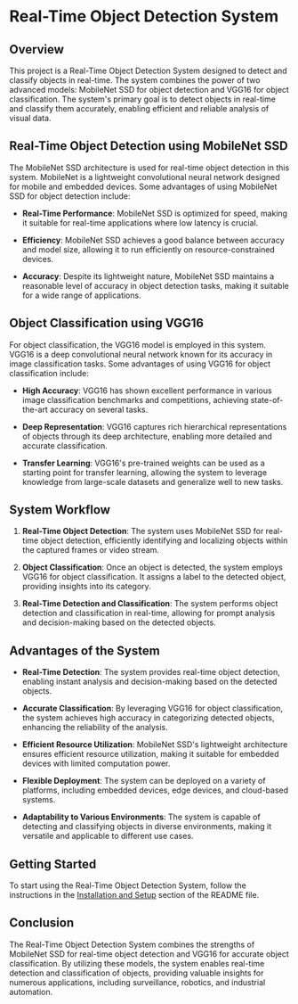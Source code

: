 # Real-Time Object Detection System

## Overview

This project is a Real-Time Object Detection System designed to detect and classify objects in real-time. The system combines the power of two advanced models: MobileNet SSD for object detection and VGG16 for object classification. The system's primary goal is to detect objects in real-time and classify them accurately, enabling efficient and reliable analysis of visual data.

## Real-Time Object Detection using MobileNet SSD

The MobileNet SSD architecture is used for real-time object detection in this system. MobileNet is a lightweight convolutional neural network designed for mobile and embedded devices. Some advantages of using MobileNet SSD for object detection include:

- **Real-Time Performance**: MobileNet SSD is optimized for speed, making it suitable for real-time applications where low latency is crucial.

- **Efficiency**: MobileNet SSD achieves a good balance between accuracy and model size, allowing it to run efficiently on resource-constrained devices.

- **Accuracy**: Despite its lightweight nature, MobileNet SSD maintains a reasonable level of accuracy in object detection tasks, making it suitable for a wide range of applications.

## Object Classification using VGG16

For object classification, the VGG16 model is employed in this system. VGG16 is a deep convolutional neural network known for its accuracy in image classification tasks. Some advantages of using VGG16 for object classification include:

- **High Accuracy**: VGG16 has shown excellent performance in various image classification benchmarks and competitions, achieving state-of-the-art accuracy on several tasks.

- **Deep Representation**: VGG16 captures rich hierarchical representations of objects through its deep architecture, enabling more detailed and accurate classification.

- **Transfer Learning**: VGG16's pre-trained weights can be used as a starting point for transfer learning, allowing the system to leverage knowledge from large-scale datasets and generalize well to new tasks.

## System Workflow

1. **Real-Time Object Detection**: The system uses MobileNet SSD for real-time object detection, efficiently identifying and localizing objects within the captured frames or video stream.

2. **Object Classification**: Once an object is detected, the system employs VGG16 for object classification. It assigns a label to the detected object, providing insights into its category.

3. **Real-Time Detection and Classification**: The system performs object detection and classification in real-time, allowing for prompt analysis and decision-making based on the detected objects.

## Advantages of the System

- **Real-Time Detection**: The system provides real-time object detection, enabling instant analysis and decision-making based on the detected objects.

- **Accurate Classification**: By leveraging VGG16 for object classification, the system achieves high accuracy in categorizing detected objects, enhancing the reliability of the analysis.

- **Efficient Resource Utilization**: MobileNet SSD's lightweight architecture ensures efficient resource utilization, making it suitable for embedded devices with limited computation power.

- **Flexible Deployment**: The system can be deployed on a variety of platforms, including embedded devices, edge devices, and cloud-based systems.

- **Adaptability to Various Environments**: The system is capable of detecting and classifying objects in diverse environments, making it versatile and applicable to different use cases.

## Getting Started

To start using the Real-Time Object Detection System, follow the instructions in the [Installation and Setup](#installation-and-setup) section of the README file.

## Conclusion

The Real-Time Object Detection System combines the strengths of MobileNet SSD for real-time object detection and VGG16 for accurate object classification. By utilizing these models, the system enables real-time detection and classification of objects, providing valuable insights for numerous applications, including surveillance, robotics, and industrial automation.
